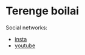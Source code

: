 # Terenge boilai

Social networks:
* [insta](https://www.instagram.com/terengb/) <br/>
* [youtube](https://www.youtube.com/channel/UCx9GnjErWzvlrK-S9umbhQA) <br/>
